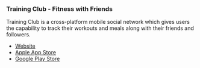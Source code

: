 ### Training Club - Fitness with Friends  
Training Club is a cross-platform mobile social network which gives users the capability to track their workouts and meals along with their friends and followers.

* [Website](https://trainingclubapp.com/)
* [Apple App Store](https://trainingclubapp.com/get/ios)
* [Google Play Store](https://trainingclubapp.com/get/android)
